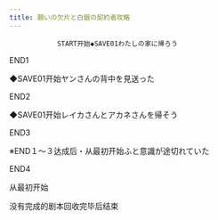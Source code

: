 ```yaml
---
title: 願いの欠片と白銀の契約者攻略
---
```


                START开始◆SAVE01わたしの家に帰ろう

END1

◆SAVE01开始ヤンさんの背中を見送った

END2

◆SAVE01开始レイカさんとアカネさんを帰そう

END3

※END１～３达成后・从最初开始ふと意識が途切れていた

END4

从最初开始

没有完成的剧本回收完毕后结束
              

